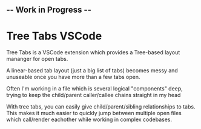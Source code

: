 ## -- Work in Progress --  

# Tree Tabs VSCode

Tree Tabs is a VSCode extension which provides a Tree-based layout mananger for open tabs.

A linear-based tab layout (just a big list of tabs) becomes messy and unuseable once you have more than a few tabs open.

Often I'm working in a file which is several logical "components" deep, trying to keep the child/parent caller/callee chains straight in my head 

With tree tabs, you can easily give child/parent/sibling relationships to tabs. This makes it much easier to quickly jump between multiple open files which call/render eachother while working in complex codebases. 

